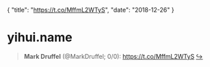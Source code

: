 {
  "title": "https://t.co/MffmL2WTyS",
  "date": "2018-12-26"
}

# yihui.name

> **Mark Druffel** (@MarkDruffel; 0/0): https://t.co/MffmL2WTyS  [&#8618;](https://twitter.com/xieyihui/status/1077189318295220224)

<!-- -->


